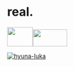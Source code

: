 # real.
<img src="https://github.com/SUNLIBERTY/SUNLIBERTY/assets/161395048/d713b4cc-63ab-48f2-b864-c8f5ecdcbe78" width="60px" height="45px"><img src="https://github.com/SUNLIBERTY/SUNLIBERTY/assets/161395048/d037d806-b066-4ba7-8bd0-478b3a9f4fda" width="80px" height="40px">






[![hyuna-luka](https://github.com/user-attachments/assets/94b84893-369d-4446-b447-012a4421fb2c)
](https://github.com/user-attachments/assets/b633f3fb-317f-4b10-b073-a427691d2233)



